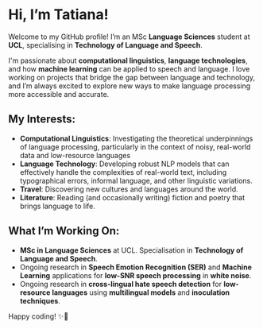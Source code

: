 # Hi, I’m Tatiana! 

Welcome to my GitHub profile! I’m an MSc **Language Sciences** student at **UCL**, specialising in **Technology of Language and Speech**. 

I'm passionate about **computational linguistics**, **language technologies**, and how **machine learning** can be applied to speech and language. I love working on projects that bridge the gap between language and technology, and I’m always excited to explore new ways to make language processing more accessible and accurate. 

## My Interests:
- **Computational Linguistics**: Investigating the theoretical underpinnings of language processing, particularly in the context of noisy, real-world data and low-resource languages
- **Language Technology**: Developing robust NLP models that can effectively handle the complexities of real-world text, including typographical errors, informal language, and other linguistic variations.
- **Travel**: Discovering new cultures and languages around the world.
- **Literature**: Reading (and occasionally writing) fiction and poetry that brings language to life.

## What I’m Working On:
- **MSc in Language Sciences** at UCL. Specialisation in **Technology of Language and Speech**.
- Ongoing research in **Speech Emotion Recognition (SER)** and **Machine Learning** applications for **low-SNR speech processing** in **white noise**.
- Ongoing research in **cross-lingual hate speech detection** for **low-resource languages** using **multilingual models** and **inoculation techniques**.

Happy coding! ✨🐇

<!---
kanincityy/kanincityy is a ✨ special ✨ repository because its `README.md` (this file) appears on your GitHub profile.
You can click the Preview link to take a look at your changes.
--->
